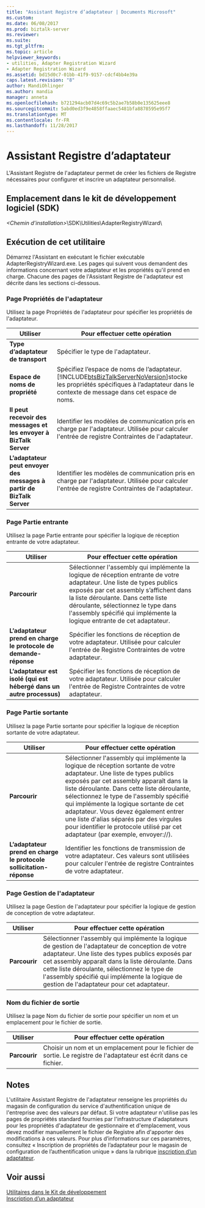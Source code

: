 ```yaml
---
title: "Assistant Registre d’adaptateur | Documents Microsoft"
ms.custom: 
ms.date: 06/08/2017
ms.prod: biztalk-server
ms.reviewer: 
ms.suite: 
ms.tgt_pltfrm: 
ms.topic: article
helpviewer_keywords:
- utilities, Adapter Registration Wizard
- Adapter Registration Wizard
ms.assetid: bd15d0c7-01bb-41f9-9157-cdcf4bb4e39a
caps.latest.revision: "8"
author: MandiOhlinger
ms.author: mandia
manager: anneta
ms.openlocfilehash: b721294acb07d4c69c5b2ae7b58b0e135625eee8
ms.sourcegitcommit: 5abd0ed3f9e4858ffaaec5481bfa8878595e95f7
ms.translationtype: MT
ms.contentlocale: fr-FR
ms.lasthandoff: 11/28/2017
---
```

# <a name="adapter-registry-wizard"></a>Assistant Registre d’adaptateur
L'Assistant Registre de l'adaptateur permet de créer les fichiers de Registre nécessaires pour configurer et inscrire un adaptateur personnalisé.  
  
## <a name="location-in-sdk"></a>Emplacement dans le kit de développement logiciel (SDK)  
 *\<Chemin d’installation\>*\SDK\Utilities\AdapterRegistryWizard\  
  
## <a name="to-run-this-utility"></a>Exécution de cet utilitaire  
 Démarrez l'Assistant en exécutant le fichier exécutable AdapterRegistryWizard.exe. Les pages qui suivent vous demandent des informations concernant votre adaptateur et les propriétés qu'il prend en charge. Chacune des pages de l'Assistant Registre de l'adaptateur est décrite dans les sections ci-dessous.  
  
### <a name="generic-adapter-properties-page"></a>Page Propriétés de l'adaptateur  
 Utilisez la page Propriétés de l'adaptateur pour spécifier les propriétés de l'adaptateur.  
  
|Utiliser|Pour effectuer cette opération|  
|--------------|----------------|  
|**Type d’adaptateur de transport**|Spécifier le type de l'adaptateur.|  
|**Espace de noms de propriété**|Spécifiez l’espace de noms de l’adaptateur. [!INCLUDE[btsBizTalkServerNoVersion](../includes/btsbiztalkservernoversion-md.md)]stocke les propriétés spécifiques à l’adaptateur dans le contexte de message dans cet espace de noms.|  
|**Il peut recevoir des messages et les envoyer à BizTalk Server**|Identifier les modèles de communication pris en charge par l'adaptateur. Utilisée pour calculer l'entrée de registre Contraintes de l'adaptateur.|  
|**L’adaptateur peut envoyer des messages à partir de BizTalk Server**|Identifier les modèles de communication pris en charge par l'adaptateur. Utilisée pour calculer l'entrée de registre Contraintes de l'adaptateur.|  
  
### <a name="inbound-part-page"></a>Page Partie entrante  
 Utilisez la page Partie entrante pour spécifier la logique de réception entrante de votre adaptateur.  
  
|Utiliser|Pour effectuer cette opération|  
|--------------|----------------|  
|**Parcourir**|Sélectionner l'assembly qui implémente la logique de réception entrante de votre adaptateur. Une liste de types publics exposés par cet assembly s’affichent dans la liste déroulante. Dans cette liste déroulante, sélectionnez le type dans l'assembly spécifié qui implémente la logique entrante de cet adaptateur.|  
|**L’adaptateur prend en charge le protocole de demande-réponse**|Spécifier les fonctions de réception de votre adaptateur. Utilisée pour calculer l'entrée de Registre Contraintes de votre adaptateur.|  
|**L’adaptateur est isolé (qui est hébergé dans un autre processus)**|Spécifier les fonctions de réception de votre adaptateur. Utilisée pour calculer l'entrée de Registre Contraintes de votre adaptateur.|  
  
### <a name="outbound-part-page"></a>Page Partie sortante  
 Utilisez la page Partie sortante pour spécifier la logique de réception sortante de votre adaptateur.  
  
|Utiliser|Pour effectuer cette opération|  
|--------------|----------------|  
|**Parcourir**|Sélectionner l'assembly qui implémente la logique de réception sortante de votre adaptateur. Une liste de types publics exposés par cet assembly apparaît dans la liste déroulante. Dans cette liste déroulante, sélectionnez le type de l'assembly spécifié qui implémente la logique sortante de cet adaptateur. Vous devez également entrer une liste d'alias séparés par des virgules pour identifier le protocole utilisé par cet adaptateur (par exemple, envoyer://).|  
|**L’adaptateur prend en charge le protocole sollicitation-réponse**|Identifier les fonctions de transmission de votre adaptateur. Ces valeurs sont utilisées pour calculer l'entrée de registre Contraintes de votre adaptateur.|  
  
### <a name="adapter-management-page"></a>Page Gestion de l'adaptateur  
 Utilisez la page Gestion de l'adaptateur pour spécifier la logique de gestion de conception de votre adaptateur.  
  
|Utiliser|Pour effectuer cette opération|  
|--------------|----------------|  
|**Parcourir**|Sélectionner l'assembly qui implémente la logique de gestion de l'adaptateur de conception de votre adaptateur. Une liste des types publics exposés par cet assembly apparaît dans la liste déroulante. Dans cette liste déroulante, sélectionnez le type de l'assembly spécifié qui implémente la logique de gestion de l'adaptateur pour cet adaptateur.|  
  
### <a name="output-file-name"></a>Nom du fichier de sortie  
 Utilisez la page Nom du fichier de sortie pour spécifier un nom et un emplacement pour le fichier de sortie.  
  
|Utiliser|Pour effectuer cette opération|  
|--------------|----------------|  
|**Parcourir**|Choisir un nom et un emplacement pour le fichier de sortie. Le registre de l'adaptateur est écrit dans ce fichier.|  
  
## <a name="remarks"></a>Notes  
 L'utilitaire Assistant Registre de l'adaptateur renseigne les propriétés du magasin de configuration du service d'authentification unique de l'entreprise avec des valeurs par défaut. Si votre adaptateur n'utilise pas les pages de propriétés standard fournies par l'infrastructure d'adaptateurs pour les propriétés d'adaptateur de gestionnaire et d'emplacement, vous devez modifier manuellement le fichier de Registre afin d'apporter des modifications à ces valeurs. Pour plus d’informations sur ces paramètres, consultez « Inscription de propriétés de l’adaptateur pour le magasin de configuration de l’authentification unique » dans la rubrique [inscription d’un adaptateur](../core/registering-an-adapter.md).  
  
## <a name="see-also"></a>Voir aussi  
 [Utilitaires dans le Kit de développement](../core/utilities-in-the-sdk.md)   
 [Inscription d’un adaptateur](../core/registering-an-adapter.md)